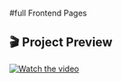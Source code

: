 #full Frontend Pages

## 🎬 Project Preview

[![Watch the video](https://github.com/user-attachments/assets/904d7e80-db48-42de-8308-0925fc80a224)](https://www.youtube.com/watch?v=JZlSpIf12pg)



